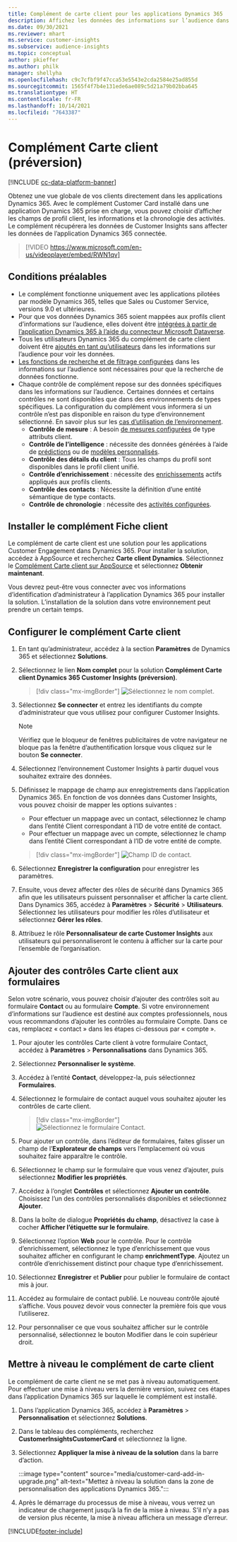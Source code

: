```yaml
---
title: Complément de carte client pour les applications Dynamics 365
description: Affichez les données des informations sur l’audience dans les applications Dynamics 365 avec ce complément.
ms.date: 09/30/2021
ms.reviewer: mhart
ms.service: customer-insights
ms.subservice: audience-insights
ms.topic: conceptual
author: pkieffer
ms.author: philk
manager: shellyha
ms.openlocfilehash: c9c7cfbf9f47cca53e5543e2cda2584e25ad855d
ms.sourcegitcommit: 1565f4f7b4e131ede6ae089c5d21a79b02bba645
ms.translationtype: HT
ms.contentlocale: fr-FR
ms.lasthandoff: 10/14/2021
ms.locfileid: "7643387"
---
```

# <a name="customer-card-add-in-preview"></a>Complément Carte client (préversion)

[!INCLUDE [cc-data-platform-banner](../includes/cc-data-platform-banner.md)]

Obtenez une vue globale de vos clients directement dans les applications Dynamics 365. Avec le complément Customer Card installé dans une application Dynamics 365 prise en charge, vous pouvez choisir d’afficher les champs de profil client, les informations et la chronologie des activités. Le complément récupérera les données de Customer Insights sans affecter les données de l’application Dynamics 365 connectée.

> [!VIDEO https://www.microsoft.com/en-us/videoplayer/embed/RWN1qv]

## <a name="prerequisites"></a>Conditions préalables

- Le complément fonctionne uniquement avec les applications pilotées par modèle Dynamics 365, telles que Sales ou Customer Service, versions 9.0 et ultérieures.
- Pour que vos données Dynamics 365 soient mappées aux profils client d’informations sur l’audience, elles doivent être [intégrées à partir de l’application Dynamics 365 à l’aide du connecteur Microsoft Dataverse](connect-power-query.md).
- Tous les utilisateurs Dynamics 365 du complément de carte client doivent être [ajoutés en tant qu’utilisateurs](permissions.md) dans les informations sur l’audience pour voir les données.
- [Les fonctions de recherche et de filtrage configurées](search-filter-index.md) dans les informations sur l’audience sont nécessaires pour que la recherche de données fonctionne.
- Chaque contrôle de complément repose sur des données spécifiques dans les informations sur l’audience. Certaines données et certains contrôles ne sont disponibles que dans des environnements de types spécifiques. La configuration du complément vous informera si un contrôle n’est pas disponible en raison du type d’environnement sélectionné. En savoir plus sur les [cas d’utilisation de l’environnement](work-with-business-accounts.md).
  - **Contrôle de mesure** : A besoin [de mesures configurées](measures.md) de type attributs client.
  - **Contrôle de l’intelligence** : nécessite des données générées à l’aide de [prédictions](predictions.md) ou de [modèles personnalisés](custom-models.md).
  - **Contrôle des détails du client** : Tous les champs du profil sont disponibles dans le profil client unifié.
  - **Contrôle d’enrichissement** : nécessite des [enrichissements](enrichment-hub.md) actifs appliqués aux profils clients.
  - **Contrôle des contacts** : Nécessite la définition d’une entité sémantique de type contacts.
  - **Contrôle de chronologie** : nécessite des [activités configurées](activities.md).

## <a name="install-the-customer-card-add-in"></a>Installer le complément Fiche client

Le complément de carte client est une solution pour les applications Customer Engagement dans Dynamics 365. Pour installer la solution, accédez à AppSource et recherchez **Carte client Dynamics**. Sélectionnez le [Complément Carte client sur AppSource](https://appsource.microsoft.com/product/dynamics-365/mscrm.dynamics_365_customer_insights_customer_card_addin?tab=Overview) et sélectionnez **Obtenir maintenant**.

Vous devrez peut-être vous connecter avec vos informations d’identification d’administrateur à l’application Dynamics 365 pour installer la solution. L’installation de la solution dans votre environnement peut prendre un certain temps.

## <a name="configure-the-customer-card-add-in"></a>Configurer le complément Carte client

1. En tant qu’administrateur, accédez à la section **Paramètres** de Dynamics 365 et sélectionnez **Solutions**.

1. Sélectionnez le lien **Nom complet** pour la solution **Complément Carte client Dynamics 365 Customer Insights (préversion)**.

   > [!div class="mx-imgBorder"]
   > ![Sélectionnez le nom complet.](media/select-display-name.png "Sélectionnez le nom complet.")

1. Sélectionnez **Se connecter** et entrez les identifiants du compte d’administrateur que vous utilisez pour configurer Customer Insights.

   > [!NOTE]
   > Vérifiez que le bloqueur de fenêtres publicitaires de votre navigateur ne bloque pas la fenêtre d’authentification lorsque vous cliquez sur le bouton **Se connecter**.

1. Sélectionnez l’environnement Customer Insights à partir duquel vous souhaitez extraire des données.

1. Définissez le mappage de champ aux enregistrements dans l’application Dynamics 365. En fonction de vos données dans Customer Insights, vous pouvez choisir de mapper les options suivantes :
   - Pour effectuer un mappage avec un contact, sélectionnez le champ dans l’entité Client correspondant à l’ID de votre entité de contact.
   - Pour effectuer un mappage avec un compte, sélectionnez le champ dans l’entité Client correspondant à l’ID de votre entité de compte.

   > [!div class="mx-imgBorder"]
   > ![Champ ID de contact.](media/contact-id-field.png "Champ ID de contact.")

1. Sélectionnez **Enregistrer la configuration** pour enregistrer les paramètres.

1. Ensuite, vous devez affecter des rôles de sécurité dans Dynamics 365 afin que les utilisateurs puissent personnaliser et afficher la carte client. Dans Dynamics 365, accédez à **Paramètres** > **Sécurité** > **Utilisateurs**. Sélectionnez les utilisateurs pour modifier les rôles d’utilisateur et sélectionnez **Gérer les rôles**.

1. Attribuez le rôle **Personnalisateur de carte Customer Insights** aux utilisateurs qui personnaliseront le contenu à afficher sur la carte pour l’ensemble de l’organisation.

## <a name="add-customer-card-controls-to-forms"></a>Ajouter des contrôles Carte client aux formulaires

Selon votre scénario, vous pouvez choisir d’ajouter des contrôles soit au formulaire **Contact** ou au formulaire **Compte**. Si votre environnement d’informations sur l’audience est destiné aux comptes professionnels, nous vous recommandons d’ajouter les contrôles au formulaire Compte. Dans ce cas, remplacez « contact » dans les étapes ci-dessous par « compte ».

1. Pour ajouter les contrôles Carte client à votre formulaire Contact, accédez à **Paramètres** > **Personnalisations** dans Dynamics 365.

1. Sélectionnez **Personnaliser le système**.

1. Accédez à l’entité **Contact**, développez-la, puis sélectionnez **Formulaires**.

1. Sélectionnez le formulaire de contact auquel vous souhaitez ajouter les contrôles de carte client.

    > [!div class="mx-imgBorder"]
    > ![Sélectionnez le formulaire Contact.](media/contact-active-forms.png "Sélectionnez le formulaire Contact.")

1. Pour ajouter un contrôle, dans l’éditeur de formulaires, faites glisser un champ de l’**Explorateur de champs** vers l’emplacement où vous souhaitez faire apparaître le contrôle.

1. Sélectionnez le champ sur le formulaire que vous venez d’ajouter, puis sélectionnez **Modifier les propriétés**.

1. Accédez à l’onglet **Contrôles** et sélectionnez **Ajouter un contrôle**. Choisissez l’un des contrôles personnalisés disponibles et sélectionnez **Ajouter**.

1. Dans la boîte de dialogue **Propriétés du champ**, désactivez la case à cocher **Afficher l’étiquette sur le formulaire**.

1. Sélectionnez l’option **Web** pour le contrôle. Pour le contrôle d’enrichissement, sélectionnez le type d’enrichissement que vous souhaitez afficher en configurant le champ **enrichmentType**. Ajoutez un contrôle d’enrichissement distinct pour chaque type d’enrichissement.

1. Sélectionnez **Enregistrer** et **Publier** pour publier le formulaire de contact mis à jour.

1. Accédez au formulaire de contact publié. Le nouveau contrôle ajouté s’affiche. Vous pouvez devoir vous connecter la première fois que vous l’utiliserez.

1. Pour personnaliser ce que vous souhaitez afficher sur le contrôle personnalisé, sélectionnez le bouton Modifier dans le coin supérieur droit.

## <a name="upgrade-customer-card-add-in"></a>Mettre à niveau le complément de carte client

Le complément de carte client ne se met pas à niveau automatiquement. Pour effectuer une mise à niveau vers la dernière version, suivez ces étapes dans l’application Dynamics 365 sur laquelle le complément est installé.

1. Dans l’application Dynamics 365, accédez à **Paramètres** > **Personnalisation** et sélectionnez **Solutions**.

1. Dans le tableau des compléments, recherchez **CustomerInsightsCustomerCard** et sélectionnez la ligne.

1. Sélectionnez **Appliquer la mise à niveau de la solution** dans la barre d’action.

   :::image type="content" source="media/customer-card-add-in-upgrade.png" alt-text="Mettez à niveau la solution dans la zone de personnalisation des applications Dynamics 365.":::

1. Après le démarrage du processus de mise à niveau, vous verrez un indicateur de chargement jusqu’à la fin de la mise à niveau. S’il n’y a pas de version plus récente, la mise à niveau affichera un message d’erreur.


[!INCLUDE[footer-include](../includes/footer-banner.md)]
